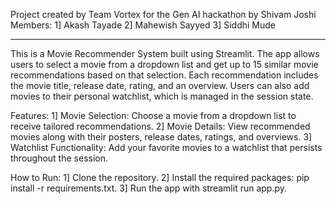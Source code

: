 Project created by Team Vortex for the Gen AI hackathon by Shivam Joshi
Members:
1] Akash Tayade
2] Mahewish Sayyed
3] Siddhi Mude

-------------------------------------------------------------------------------

This is a Movie Recommender System built using Streamlit. The app allows users to select a movie from a dropdown list and get up to 15 similar movie recommendations based on that selection. Each recommendation includes the movie title, release date, rating, and an overview. Users can also add movies to their personal watchlist, which is managed in the session state.

Features:
1] Movie Selection: Choose a movie from a dropdown list to receive tailored recommendations.
2] Movie Details: View recommended movies along with their posters, release dates, ratings, and overviews.
3] Watchlist Functionality: Add your favorite movies to a watchlist that persists throughout the session.

How to Run:
1] Clone the repository.
2] Install the required packages: pip install -r requirements.txt.
3] Run the app with streamlit run app.py.
